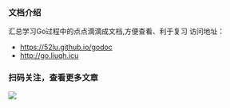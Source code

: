### 文档介绍
汇总学习Go过程中的点点滴滴成文档,方便查看、利于复习
访问地址：
- https://52lu.github.io/godoc
- http://go.liuqh.icu



### 扫码关注，查看更多文章
![](https://gitee.com/QingHui/picGo-img-bed/raw/master/img/wxcode.png)
